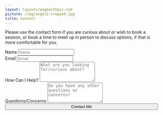 ```yaml
---
layout: layouts/pagewithpic.njk
picture: /img/angel2-cropped.jpg
title: Contact
---
```

Please use the contact form if you are curious about or wish to book a session, or book a time to meet up in person to discuss options, if that is more comfortable for you.

<form action="https://formspree.io/f/xpwpwygq" method="post">
  <div class="form-group">
    <label for="name">Name</label>
    <input class="form-control" name="Name" id="name" type="text" placeholder="Name">
  </div>

  <div class="form-group">
    <label for="email">Email</label>
    <input class="form-control" name="Email" id="email" type="email" placeholder="Email">
  </div>

  <div class="form-group">
    <label for="help">How Can I Help?</label>
    <textarea id="help" rows=4 class="form-control"
              placeholder="What are you looking for/curious about?"
              ></textarea>
  </div>

  <div class="form-group">
    <label for="questions">Questions/Concerns</label>
    <textarea id="questions" rows=4 class="form-control"
              placeholder="Do you have any other questions or concerns?"
              ></textarea>
  </div>

  <div class="form-group">
    <button style="width:100%;" class="btn btn-primary mb-2" type="submit">Contact Me</button>
  </div>
</form>

